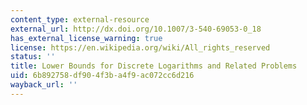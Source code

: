 ```yaml
---
content_type: external-resource
external_url: http://dx.doi.org/10.1007/3-540-69053-0_18
has_external_license_warning: true
license: https://en.wikipedia.org/wiki/All_rights_reserved
status: ''
title: Lower Bounds for Discrete Logarithms and Related Problems
uid: 6b892758-df90-4f3b-a4f9-ac072cc6d216
wayback_url: ''
---
```

